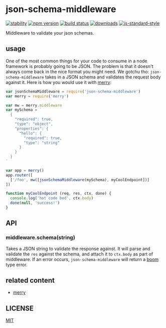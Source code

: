# json-schema-middleware
[![stability][0]][1]
[![npm version][2]][3] [![build status][4]][5]
[![downloads][6]][7] [![js-standard-style][8]][9]

Middleware to validate your json schemas.

## usage
One of the most common things for your code to consume in a node framework is
probably going to be JSON. The problem is that it doesn't always come back in
the nice format you might need. We gotchu tho: `json-schema-middleware` takes in
a JSON schema and validates the request body against it. Here is how you would
use it with [merry][m]:

```js
var jsonSchemaMiddleware = require('json-schema-middleware')
var merry = require('merry')

var mw = merry.middleware
var mySchema = `
  {
    "required": true,
    "type": "object",
    "properties": {
      "hello": {
        "required": true,
        "type": "string"
      }
    }
  }
`

var app = merry()
app.router([
  ['/foo', mw([jsonSchemaMiddleware(mySchema), myCoolEndpoint])]
])

function myCoolEndpoint (req, res, ctx, done) {
  console.log('hot code bod', ctx.body)
  done(null, 'success!')
}
```

## API

### middleware.schema(string)
Takes a JSON string to validate the response against. It will parse and validate
the `res` against the schema, and attach it to `ctx.body` as part of middleware. If an error occurs,
`json-schema-middleware` will return a [boom][b] type error. 


## related content
- [merry][m]

## LICENSE
[MIT](https://tldrlegal.com/license/mit-license)

[0]: https://img.shields.io/badge/stability-experimental-orange.svg?style=flat-square
[1]: https://nodejs.org/api/documentation.html#documentation_stability_index
[2]: https://img.shields.io/npm/v/json-schema-middleware.svg?style=flat-square
[3]: https://npmjs.org/package/json-schema-middleware
[4]: https://img.shields.io/travis/shipharbor/json-schema-middleware/master.svg?style=flat-square
[5]: https://travis-ci.org/shipharbor/json-schema-middleware
[6]: http://img.shields.io/npm/dm/json-schema-middleware.svg?style=flat-square
[7]: https://npmjs.org/package/json-schema-middleware
[8]: https://img.shields.io/badge/code%20style-standard-brightgreen.svg?style=flat-square
[9]: https://github.com/feross/standard
[m]: https://github.com/shipharbor/merry
[b]: https://github.com/hapijs/boom
